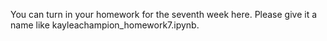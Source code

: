 You can turn in your homework for the seventh week here. Please give it a name like kayleachampion_homework7.ipynb.
